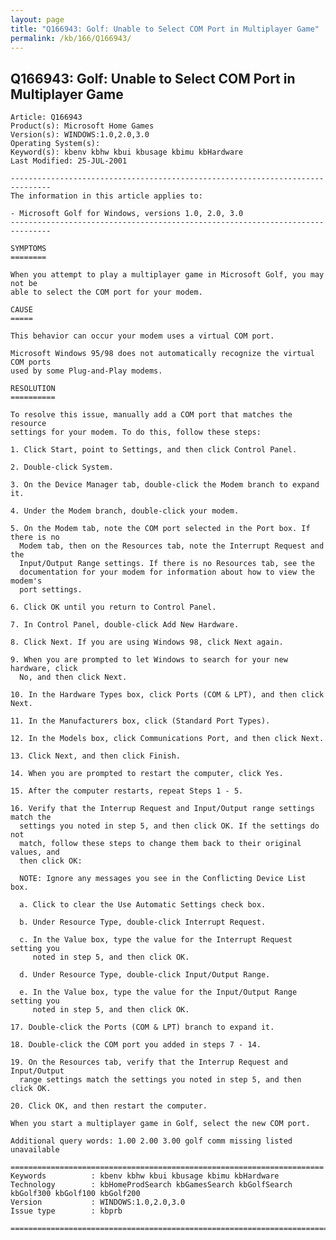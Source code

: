 ```yaml
---
layout: page
title: "Q166943: Golf: Unable to Select COM Port in Multiplayer Game"
permalink: /kb/166/Q166943/
---
```


## Q166943: Golf: Unable to Select COM Port in Multiplayer Game

	Article: Q166943
	Product(s): Microsoft Home Games
	Version(s): WINDOWS:1.0,2.0,3.0
	Operating System(s): 
	Keyword(s): kbenv kbhw kbui kbusage kbimu kbHardware
	Last Modified: 25-JUL-2001
	
	-------------------------------------------------------------------------------
	The information in this article applies to:
	
	- Microsoft Golf for Windows, versions 1.0, 2.0, 3.0 
	-------------------------------------------------------------------------------
	
	SYMPTOMS
	========
	
	When you attempt to play a multiplayer game in Microsoft Golf, you may not be
	able to select the COM port for your modem.
	
	CAUSE
	=====
	
	This behavior can occur your modem uses a virtual COM port.
	
	Microsoft Windows 95/98 does not automatically recognize the virtual COM ports
	used by some Plug-and-Play modems.
	
	RESOLUTION
	==========
	
	To resolve this issue, manually add a COM port that matches the resource
	settings for your modem. To do this, follow these steps:
	
	1. Click Start, point to Settings, and then click Control Panel.
	
	2. Double-click System.
	
	3. On the Device Manager tab, double-click the Modem branch to expand it.
	
	4. Under the Modem branch, double-click your modem.
	
	5. On the Modem tab, note the COM port selected in the Port box. If there is no
	  Modem tab, then on the Resources tab, note the Interrupt Request and the
	  Input/Output Range settings. If there is no Resources tab, see the
	  documentation for your modem for information about how to view the modem's
	  port settings.
	
	6. Click OK until you return to Control Panel.
	
	7. In Control Panel, double-click Add New Hardware.
	
	8. Click Next. If you are using Windows 98, click Next again.
	
	9. When you are prompted to let Windows to search for your new hardware, click
	  No, and then click Next.
	
	10. In the Hardware Types box, click Ports (COM & LPT), and then click Next.
	
	11. In the Manufacturers box, click (Standard Port Types).
	
	12. In the Models box, click Communications Port, and then click Next.
	
	13. Click Next, and then click Finish.
	
	14. When you are prompted to restart the computer, click Yes.
	
	15. After the computer restarts, repeat Steps 1 - 5.
	
	16. Verify that the Interrup Request and Input/Output range settings match the
	  settings you noted in step 5, and then click OK. If the settings do not
	  match, follow these steps to change them back to their original values, and
	  then click OK:
	
	  NOTE: Ignore any messages you see in the Conflicting Device List box.
	
	  a. Click to clear the Use Automatic Settings check box.
	
	  b. Under Resource Type, double-click Interrupt Request.
	
	  c. In the Value box, type the value for the Interrupt Request setting you
	     noted in step 5, and then click OK.
	
	  d. Under Resource Type, double-click Input/Output Range.
	
	  e. In the Value box, type the value for the Input/Output Range setting you
	     noted in step 5, and then click OK.
	
	17. Double-click the Ports (COM & LPT) branch to expand it.
	
	18. Double-click the COM port you added in steps 7 - 14.
	
	19. On the Resources tab, verify that the Interrup Request and Input/Output
	  range settings match the settings you noted in step 5, and then click OK.
	
	20. Click OK, and then restart the computer.
	
	When you start a multiplayer game in Golf, select the new COM port.
	
	Additional query words: 1.00 2.00 3.00 golf comm missing listed unavailable
	
	======================================================================
	Keywords          : kbenv kbhw kbui kbusage kbimu kbHardware 
	Technology        : kbHomeProdSearch kbGamesSearch kbGolfSearch kbGolf300 kbGolf100 kbGolf200
	Version           : WINDOWS:1.0,2.0,3.0
	Issue type        : kbprb
	
	=============================================================================
	
